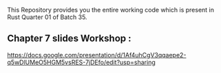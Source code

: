 
This Repository provides you the entire working code which is present in Rust Quarter 01 of Batch 35.

## Chapter 7 slides Workshop : 
https://docs.google.com/presentation/d/1Af4uhCgV3qqaepe2-q5wDlUMeO5HGM5vsRES-7jDEfo/edit?usp=sharing
